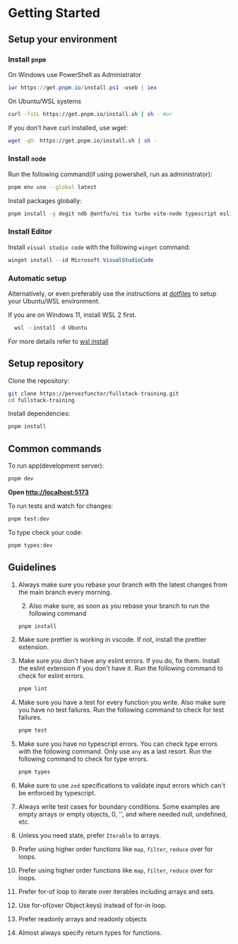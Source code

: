 # Getting Started

## Setup your environment

### Install `pnpm`

On Windows use PowerShell as Administrator

```powershell
iwr https://get.pnpm.io/install.ps1 -useb | iex
```

On Ubuntu/WSL systems

```bash
curl -fsSL https://get.pnpm.io/install.sh | sh - #or

```

If you don't have curl installed, use wget:

```bash
wget -qO- https://get.pnpm.io/install.sh | sh -
```

### Install `node`

Run the following command(if using powershell, run as administrator):

```bash
pnpm env use --global latest
```

Install packages globally:

```bash
pnpm install -g degit ndb @antfu/ni tsx turbo vite-node typescript eslint prettier
```

### Install Editor

Install `visual studio code` with the following `winget` command:

```powershell
winget install --id Microsoft.VisualStudioCode
```

### Automatic setup

Alternatively, or even preferably use the instructions at
[dotfiles](https://github.com/pervezfunctor/mini-dotfiles.git) to setup your
Ubuntu/WSL environment.

If you are on Windows 11, install WSL 2 first.

```powershell
  wsl --install -d Ubuntu
```

For more details refer to
[wsl install](https://learn.microsoft.com/en-us/windows/wsl/install)

## Setup repository

Clone the repository:

```bash
git clone https://pervezfunctor/fullstack-training.git
cd fullstack-training
```

Install dependencies:

```bash
pnpm install
```

## Common commands

To run app(development server):

```bash
pnpm dev
```

**Open [http://localhost:5173](http://localhost:5173)**

To run tests and watch for changes:

```bash
pnpm test:dev
```

To type check your code:

```bash
pnpm types:dev
```

## Guidelines

1. Always make sure you rebase your branch with the latest changes from the main
   branch every morning.

   2. Also make sure, as soon as you rebase your branch to run the following
      command

   ```bash
   pnpm install
   ```

2. Make sure prettier is working in vscode. If not, install the prettier
   extension.

3. Make sure you don't have any eslint errors. If you do, fix them. Install the
   eslint extension if you don't have it. Run the following command to check for
   eslint errors.

   ```bash
   pnpm lint
   ```

4. Make sure you have a test for every function you write. Also make sure you
   have no test failures. Run the following command to check for test failures.

   ```bash
   pnpm test
   ```

5. Make sure you have no typescript errors. You can check type errors with the
   following command. Only use `any` as a last resort. Run the following command to check for type errors.

   ```bash
   pnpm types
   ```

6. Make sure to use `zod` specifications to validate input errors which can't be
   enforced by typescript.

7. Always write test cases for boundary conditions. Some examples are empty
   arrays or empty objects, 0, '', and where needed null, undefined, etc.

8. Unless you need state, prefer `Iterable` to arrays.

9. Prefer using higher order functions like `map`, `filter`, `reduce`
   over for loops.

10. Prefer using higher order functions like `map`, `filter`, `reduce`
    over for loops.

11. Prefer for-of loop to iterate over iterables including arrays and sets.

12. Use for-of(over Object.keys) instead of for-in loop.

13. Prefer readonly arrays and readonly objects

14. Almost always specify return types for functions.
